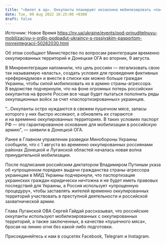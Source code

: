 ```yaml
---
title: "«Билет в ад». Оккупанты планируют незаконно мобилизировать «паспортизированных» украинцев с оккупированных территорий"
date: Tue, 09 Aug 2022 16:25:00 +0300
draft: false
---
```

Источник: Новое Время https://nv.ua/ukraine/events/pod-prinuditelnuyu-mobilizaciyu-v-ordlo-podpadut-ukraincy-s-rossiyskim-pasportom-minreintegracii-50262030.html


 Об этом сообщают Министерство по вопросам реинтеграции временно оккупированных территорий и Донецкая ОГА во вторник, 9 августа.

В Минреинтеграции напомнили, что цель россиян — легализовать свою так называемую «власть», создать условия для проведения фиктивных «референдумов» и внести в списки как можно больше граждан Украины, чтобы силой мобилизовать их в армию страны-агрессора. В ведомстве подчеркнули, что на фоне огромных потерь российских оккупантов на фронте Россия все чаще будет пытаться пополнить ряды оккупационных войск за счет «паспортизированных» украинцев.

"…Оккупанты остро нуждаются в свежем пушечном мясе, запасы которого у них быстро иссякают, а обновлять их стараются и на временно оккупированных территориях. В таких условиях паспорт РФ — это гарантированное основание для мобилизации в российскую армию", — заявили в Донецкой ОГА.

Ранее в Главном управлении разведки Минобороны Украины сообщили, что с 1 августа во временно оккупированных россиянами районах Донецкой и Луганской областей началась новая волна принудительной мобилизации.

После подписания российским диктатором Владимиром Путиным указа об «упрощенном порядке» выдачи гражданства страны-агрессора украинцам в МИД Украины подчеркнули, что паспортизация украинских граждан юридически ничтожна и не будет иметь правовых последствий для Украины, а Россия использует «упрощенную процедуру», чтобы заставлять жителей временно оккупированных территорий участвовать в преступной деятельности и российской захватнической армии.

Глава Луганской ОВА Сергей Гайдай рассказывал, что российские оккупанты используют мобилизированных с оккупированных территорий, а также заключенных, в качестве «пушечного мяса», бросая на линию огня без какой-либо подготовки.

Присоединяйтесь к нам в соцсетях Facebook, Telegram и Instagram.
